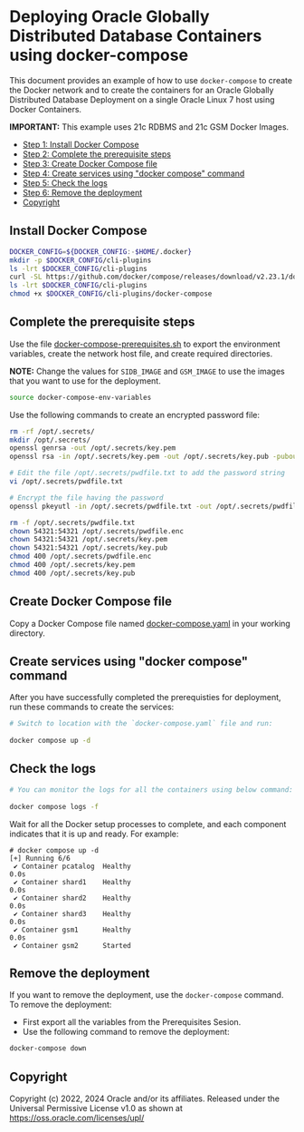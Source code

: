 # Deploying Oracle Globally Distributed Database Containers using docker-compose

This document provides an example of how to use `docker-compose` to create the Docker network and to create the containers for an Oracle Globally Distributed Database Deployment on a single Oracle Linux 7 host using Docker Containers.

**IMPORTANT:** This example uses 21c RDBMS and 21c GSM Docker Images.

- [Step 1: Install Docker Compose](#install-docker-compose)
- [Step 2: Complete the prerequisite steps](#complete-the-prerequisite-steps)
- [Step 3: Create Docker Compose file](#create-docker-compose-file)
- [Step 4: Create services using "docker compose" command](#create-services-using-docker-compose-command)
- [Step 5: Check the logs](#check-the-logs)
- [Step 6: Remove the deployment](#remove-the-deployment)
- [Copyright](#copyright)


## Install Docker Compose
```bash
DOCKER_CONFIG=${DOCKER_CONFIG:-$HOME/.docker}
mkdir -p $DOCKER_CONFIG/cli-plugins
ls -lrt $DOCKER_CONFIG/cli-plugins
curl -SL https://github.com/docker/compose/releases/download/v2.23.1/docker-compose-linux-x86_64 -o $DOCKER_CONFIG/cli-plugins/docker-compose
ls -lrt $DOCKER_CONFIG/cli-plugins
chmod +x $DOCKER_CONFIG/cli-plugins/docker-compose
```

## Complete the prerequisite steps

Use the file [docker-compose-prerequisites.sh](./docker-compose-prerequisites.sh) to export the environment variables, create the network host file, and create required directories.

**NOTE:** Change the values for `SIDB_IMAGE` and `GSM_IMAGE` to use the images that you want to use for the deployment.

```bash
source docker-compose-env-variables
```

Use the following commands to create an encrypted password file:

```bash
rm -rf /opt/.secrets/
mkdir /opt/.secrets/
openssl genrsa -out /opt/.secrets/key.pem
openssl rsa -in /opt/.secrets/key.pem -out /opt/.secrets/key.pub -pubout

# Edit the file /opt/.secrets/pwdfile.txt to add the password string
vi /opt/.secrets/pwdfile.txt

# Encrypt the file having the password
openssl pkeyutl -in /opt/.secrets/pwdfile.txt -out /opt/.secrets/pwdfile.enc -pubin -inkey /opt/.secrets/key.pub -encrypt

rm -f /opt/.secrets/pwdfile.txt
chown 54321:54321 /opt/.secrets/pwdfile.enc
chown 54321:54321 /opt/.secrets/key.pem
chown 54321:54321 /opt/.secrets/key.pub
chmod 400 /opt/.secrets/pwdfile.enc
chmod 400 /opt/.secrets/key.pem
chmod 400 /opt/.secrets/key.pub
```

## Create Docker Compose file 

Copy a Docker Compose file named [docker-compose.yaml](./docker-compose.yml) in your working directory.


## Create services using "docker compose" command
After you have successfully completed the prerequisties for deployment, run these commands to create the services:
```bash
# Switch to location with the `docker-compose.yaml` file and run:
 
docker compose up -d
``` 

## Check the logs

```bash
# You can monitor the logs for all the containers using below command:
 
docker compose logs -f
```

Wait for all the Docker setup processes to complete, and each component indicates that it is up and ready. For example:
```
# docker compose up -d
[+] Running 6/6
 ✔ Container pcatalog  Healthy                                                                                                                                                                                                                                           0.0s
 ✔ Container shard1    Healthy                                                                                                                                                                                                                                           0.0s
 ✔ Container shard2    Healthy                                                                                                                                                                                                                                           0.0s
 ✔ Container shard3    Healthy                                                                                                                                                                                                                                           0.0s
 ✔ Container gsm1      Healthy                                                                                                                                                                                                                                           0.0s
 ✔ Container gsm2      Started       
```

## Remove the deployment

If you want to remove the deployment, use the `docker-compose` command. To remove the deployment:

- First export all the variables from the Prerequisites Sesion.
- Use the following command to remove the deployment:

```bash
docker-compose down
```

## Copyright

Copyright (c) 2022, 2024 Oracle and/or its affiliates.
Released under the Universal Permissive License v1.0 as shown at https://oss.oracle.com/licenses/upl/